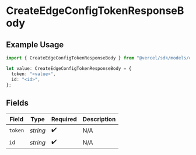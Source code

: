 # CreateEdgeConfigTokenResponseBody

## Example Usage

```typescript
import { CreateEdgeConfigTokenResponseBody } from "@vercel/sdk/models/createedgeconfigtokenop.js";

let value: CreateEdgeConfigTokenResponseBody = {
  token: "<value>",
  id: "<id>",
};
```

## Fields

| Field              | Type               | Required           | Description        |
| ------------------ | ------------------ | ------------------ | ------------------ |
| `token`            | *string*           | :heavy_check_mark: | N/A                |
| `id`               | *string*           | :heavy_check_mark: | N/A                |